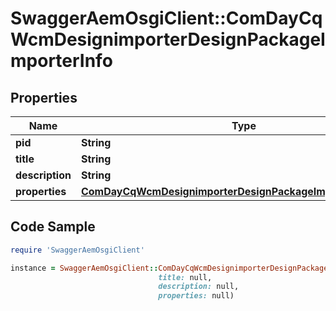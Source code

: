 # SwaggerAemOsgiClient::ComDayCqWcmDesignimporterDesignPackageImporterInfo

## Properties

Name | Type | Description | Notes
------------ | ------------- | ------------- | -------------
**pid** | **String** |  | [optional] 
**title** | **String** |  | [optional] 
**description** | **String** |  | [optional] 
**properties** | [**ComDayCqWcmDesignimporterDesignPackageImporterProperties**](ComDayCqWcmDesignimporterDesignPackageImporterProperties.md) |  | [optional] 

## Code Sample

```ruby
require 'SwaggerAemOsgiClient'

instance = SwaggerAemOsgiClient::ComDayCqWcmDesignimporterDesignPackageImporterInfo.new(pid: null,
                                 title: null,
                                 description: null,
                                 properties: null)
```


